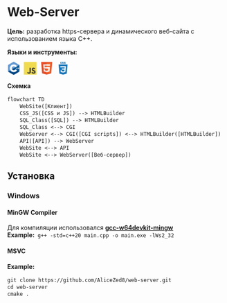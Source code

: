 # Web-Server

**Цель:** разработка https-сервера и динамического веб-сайта с использованием языка C++.

**Языки и инструменты:**
<div>
<img src="https://github.com/devicons/devicon/blob/master/icons/cplusplus/cplusplus-original.svg" title="C++" alt="C++" width="30" height="30"/>&nbsp;
<img src="https://github.com/devicons/devicon/blob/master/icons/javascript/javascript-original.svg" title="JavaScript" alt="JavaScript" width="30" height="30"/>&nbsp;
<img src="https://github.com/devicons/devicon/blob/master/icons/html5/html5-original.svg" title="HTML" alt="HTML" width="30" height="30"/>&nbsp;
<img src="https://github.com/devicons/devicon/blob/master/icons/css3/css3-plain-wordmark.svg"  title="CSS" alt="CSS" width="30" height="30"/>&nbsp;
</div>

**Cхемка**
```mermaid
flowchart TD
    WebSite([Клиент])
    CSS_JS([CSS и JS]) --> HTMLBuilder
    SQL_Class([SQL]) --> HTMLBuilder
    SQL_Class <--> CGI
    WebServer <--> CGI([CGI scripts]) <--> HTMLBuilder([HTMLBuilder])
    API([API]) --> WebServer
    WebSite <--> API
    WebSite <--> WebServer([Веб-сервер]) 
```
## Установка
### Windows
#### MinGW Compiler

Для компиляции использовался **[gcc-w64devkit-mingw](https://github.com/skeeto/w64devkit/releases)**<br>
**Example:**` g++ -std=c++20 main.cpp -o main.exe -lWs2_32`

#### MSVC

**Example:**<br>
```
git clone https://github.com/AliceZed8/web-server.git
cd web-server
cmake .
```
<br>

